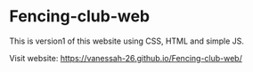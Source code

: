 # Fencing-club-web
This is version1 of this website using CSS, HTML and simple JS.  

Visit website: https://vanessah-26.github.io/Fencing-club-web/
